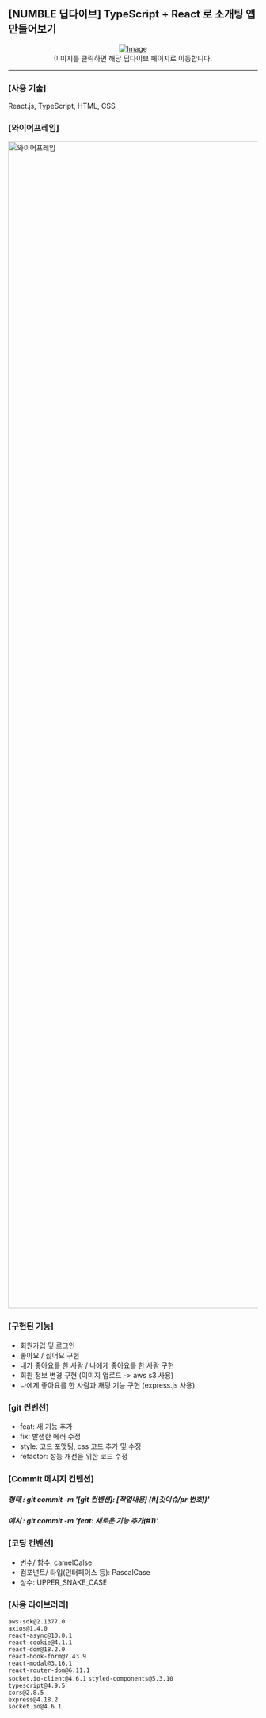 ## [NUMBLE 딥다이브] TypeScript + React 로 소개팅 앱 만들어보기
<div align="center">
  <a href="https://www.numble.it/deepdive/50">
    <img src="https://github.com/Growing-Jiwoo/NumbleDeepDIve/assets/115076308/6c8ccf71-09b1-47b9-8600-bbde8bb98da8" alt="Image" />
  </a>
  <br />
  이미지를 클릭하면 해당 딥다이브 페이지로 이동합니다.
</div>
<hr>

### [사용 기술]

React.js, TypeScript, HTML, CSS

### [와이어프레임]
<img width="2351" alt="와이어프레임" src="https://github.com/Growing-Jiwoo/NumbleDeepDIve/assets/115076308/d8d2014d-872f-44e4-af71-94fd7e4bb59c">

### [구현된 기능]
- 회원가입 및 로그인
- 좋아요 / 싫어요 구현
- 내가 좋아요를 한 사람 / 나에게 좋아요를 한 사람 구현
- 회원 정보 변경 구현 (이미지 업로드 -> aws s3 사용)
- 나에게 좋아요를 한 사람과 채팅 기능 구현 (express.js 사용)

### [git 컨벤션]
- feat: 새 기능 추가
- fix: 발생한 에러 수정
- style: 코드 포맷팅, css 코드 추가 및 수정
- refactor: 성능 개선을 위한 코드 수정

### [Commit 메시지 컨벤션]
##### 형태 : git commit -m '[git 컨벤션]: [작업내용] (#[깃이슈/pr 번호])'
##### 예시 : git commit -m 'feat: 새로운 기능 추가(#1)'

### [코딩 컨벤션]
- 변수/ 함수: camelCalse
- 컴포넌트/ 타입(인터페이스 등): PascalCase
- 상수: UPPER_SNAKE_CASE

### [사용 라이브러리]
`aws-sdk@2.1377.0`   
`axios@1.4.0`   
`react-async@10.0.1`   
`react-cookie@4.1.1`   
`react-dom@18.2.0`   
`react-hook-form@7.43.9`   
`react-modal@3.16.1`      
`react-router-dom@6.11.1`   
`socket.io-client@4.6.1`
`styled-components@5.3.10`   
`typescript@4.9.5`   
`cors@2.8.5`   
`express@4.18.2`   
`socket.io@4.6.1`   

